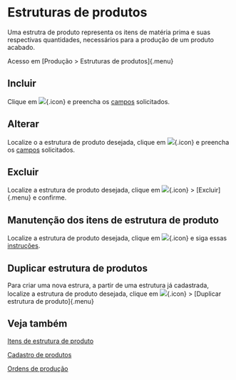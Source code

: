 # Estruturas de produtos

Uma estrutra de produto representa os itens de matéria prima e suas respectivas quantidades, necessários para a produção de um produto acabado.

Acesso em [Produção > Estruturas de produtos]{.menu}

## Incluir

Clique em ![](https://static.zenerp.app.br/icons/action-create.svg){.icon} e preencha os [campos](bom-edit) solicitados.

## Alterar

Localize o a estrutura de produto desejada, clique em ![](https://static.zenerp.app.br/icons/action-update.svg){.icon} e preencha os [campos](bom-edit) solicitados.

## Excluir

Localize a estrutura de produto desejada, clique em ![](https://static.zenerp.app.br/icons/action-more-tr.svg){.icon} > [Excluir]{.menu} e confirme.

## Manutenção dos itens de estrutura de produto

Localize a estrutura de produto desejada, clique em ![](https://static.zenerp.app.br/icons/action-child.svg){.icon} e siga essas [instruções](bomItem).

## Duplicar estrutura de produtos

Para criar uma nova estrura, a partir de uma estrutura já cadastrada, localize a estrutura de produto desejada, clique em ![](https://static.zenerp.app.br/icons/action-more-tr.svg){.icon} > [Duplicar estrutura de produto]{.menu}

## Veja também

[Itens de estrutura de produto](bomItem)

[Cadastro de produtos](/catalog/product/product)

[Ordens de produção](productionOrder)